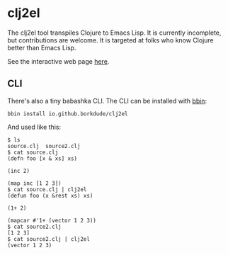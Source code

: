 # clj2el

The clj2el tool transpiles Clojure to Emacs Lisp. It is currently incomplete,
but contributions are welcome. It is targeted at folks who know Clojure better
than Emacs Lisp.

See the interactive web page [here](https://borkdude.github.io/clj2el/).

## CLI

There's also a tiny babashka CLI. The CLI can be installed with [bbin]:

    bbin install io.github.borkdude/clj2el

And used like this:

    $ ls
    source.clj  source2.clj
    $ cat source.clj
    (defn foo [x & xs] xs)

    (inc 2)

    (map inc [1 2 3])
    $ cat source.clj | clj2el
    (defun foo (x &rest xs) xs)

    (1+ 2)

    (mapcar #'1+ (vector 1 2 3))
    $ cat source2.clj
    [1 2 3]
    $ cat source2.clj | clj2el
    (vector 1 2 3)

[bbin]: https://github.com/babashka/bbin
